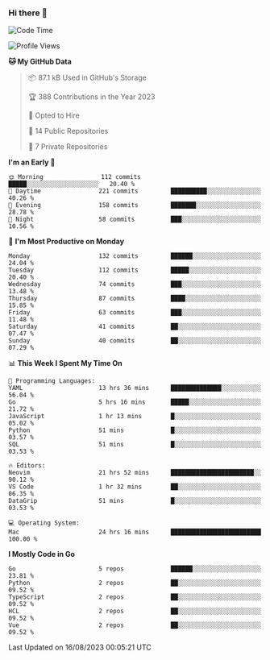 ### Hi there 👋
<!--![visitors](https://visitor-badge.glitch.me/badge?page_id=d0zingcat)-->
<!--
**d0zingcat/d0zingcat** is a ✨ _special_ ✨ repository because its `README.md` (this file) appears on your GitHub profile.

Here are some ideas to get you started:

- 🔭 I’m currently working on ...
- 🌱 I’m currently learning ...
- 👯 I’m looking to collaborate on ...
- 🤔 I’m looking for help with ...
- 💬 Ask me about ...
- 📫 How to reach me: ...
- 😄 Pronouns: ...
- ⚡ Fun fact: ...
-->
<!--START_SECTION:waka-->
![Code Time](http://img.shields.io/badge/Code%20Time-2%2C930%20hrs%2041%20mins-blue)

![Profile Views](http://img.shields.io/badge/Profile%20Views-0-blue)

**🐱 My GitHub Data** 

> 📦 87.1 kB Used in GitHub's Storage 
 > 
> 🏆 388 Contributions in the Year 2023
 > 
> 💼 Opted to Hire
 > 
> 📜 14 Public Repositories 
 > 
> 🔑 7 Private Repositories 
 > 
**I'm an Early 🐤** 

```text
🌞 Morning                112 commits         █████░░░░░░░░░░░░░░░░░░░░   20.40 % 
🌆 Daytime                221 commits         ██████████░░░░░░░░░░░░░░░   40.26 % 
🌃 Evening                158 commits         ███████░░░░░░░░░░░░░░░░░░   28.78 % 
🌙 Night                  58 commits          ███░░░░░░░░░░░░░░░░░░░░░░   10.56 % 
```
📅 **I'm Most Productive on Monday** 

```text
Monday                   132 commits         ██████░░░░░░░░░░░░░░░░░░░   24.04 % 
Tuesday                  112 commits         █████░░░░░░░░░░░░░░░░░░░░   20.40 % 
Wednesday                74 commits          ███░░░░░░░░░░░░░░░░░░░░░░   13.48 % 
Thursday                 87 commits          ████░░░░░░░░░░░░░░░░░░░░░   15.85 % 
Friday                   63 commits          ███░░░░░░░░░░░░░░░░░░░░░░   11.48 % 
Saturday                 41 commits          ██░░░░░░░░░░░░░░░░░░░░░░░   07.47 % 
Sunday                   40 commits          ██░░░░░░░░░░░░░░░░░░░░░░░   07.29 % 
```


📊 **This Week I Spent My Time On** 

```text
💬 Programming Languages: 
YAML                     13 hrs 36 mins      ██████████████░░░░░░░░░░░   56.04 % 
Go                       5 hrs 16 mins       █████░░░░░░░░░░░░░░░░░░░░   21.72 % 
JavaScript               1 hr 13 mins        █░░░░░░░░░░░░░░░░░░░░░░░░   05.02 % 
Python                   51 mins             █░░░░░░░░░░░░░░░░░░░░░░░░   03.57 % 
SQL                      51 mins             █░░░░░░░░░░░░░░░░░░░░░░░░   03.53 % 

🔥 Editors: 
Neovim                   21 hrs 52 mins      ███████████████████████░░   90.12 % 
VS Code                  1 hr 32 mins        ██░░░░░░░░░░░░░░░░░░░░░░░   06.35 % 
DataGrip                 51 mins             █░░░░░░░░░░░░░░░░░░░░░░░░   03.53 % 

💻 Operating System: 
Mac                      24 hrs 16 mins      █████████████████████████   100.00 % 
```

**I Mostly Code in Go** 

```text
Go                       5 repos             ██████░░░░░░░░░░░░░░░░░░░   23.81 % 
Python                   2 repos             ██░░░░░░░░░░░░░░░░░░░░░░░   09.52 % 
TypeScript               2 repos             ██░░░░░░░░░░░░░░░░░░░░░░░   09.52 % 
HCL                      2 repos             ██░░░░░░░░░░░░░░░░░░░░░░░   09.52 % 
Vue                      2 repos             ██░░░░░░░░░░░░░░░░░░░░░░░   09.52 % 
```




 Last Updated on 16/08/2023 00:05:21 UTC
<!--END_SECTION:waka-->

